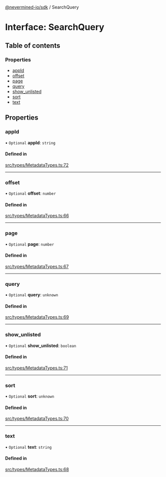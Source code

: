 [@nevermined-io/sdk](../code-reference.md) / SearchQuery

# Interface: SearchQuery

## Table of contents

### Properties

- [appId](SearchQuery.md#appid)
- [offset](SearchQuery.md#offset)
- [page](SearchQuery.md#page)
- [query](SearchQuery.md#query)
- [show_unlisted](SearchQuery.md#show_unlisted)
- [sort](SearchQuery.md#sort)
- [text](SearchQuery.md#text)

## Properties

### appId

• `Optional` **appId**: `string`

#### Defined in

[src/types/MetadataTypes.ts:72](https://github.com/nevermined-io/sdk-js/blob/4d0a0baa5afc98578a0eec8d32b14e61f501c376/src/types/MetadataTypes.ts#L72)

---

### offset

• `Optional` **offset**: `number`

#### Defined in

[src/types/MetadataTypes.ts:66](https://github.com/nevermined-io/sdk-js/blob/4d0a0baa5afc98578a0eec8d32b14e61f501c376/src/types/MetadataTypes.ts#L66)

---

### page

• `Optional` **page**: `number`

#### Defined in

[src/types/MetadataTypes.ts:67](https://github.com/nevermined-io/sdk-js/blob/4d0a0baa5afc98578a0eec8d32b14e61f501c376/src/types/MetadataTypes.ts#L67)

---

### query

• `Optional` **query**: `unknown`

#### Defined in

[src/types/MetadataTypes.ts:69](https://github.com/nevermined-io/sdk-js/blob/4d0a0baa5afc98578a0eec8d32b14e61f501c376/src/types/MetadataTypes.ts#L69)

---

### show_unlisted

• `Optional` **show_unlisted**: `boolean`

#### Defined in

[src/types/MetadataTypes.ts:71](https://github.com/nevermined-io/sdk-js/blob/4d0a0baa5afc98578a0eec8d32b14e61f501c376/src/types/MetadataTypes.ts#L71)

---

### sort

• `Optional` **sort**: `unknown`

#### Defined in

[src/types/MetadataTypes.ts:70](https://github.com/nevermined-io/sdk-js/blob/4d0a0baa5afc98578a0eec8d32b14e61f501c376/src/types/MetadataTypes.ts#L70)

---

### text

• `Optional` **text**: `string`

#### Defined in

[src/types/MetadataTypes.ts:68](https://github.com/nevermined-io/sdk-js/blob/4d0a0baa5afc98578a0eec8d32b14e61f501c376/src/types/MetadataTypes.ts#L68)
